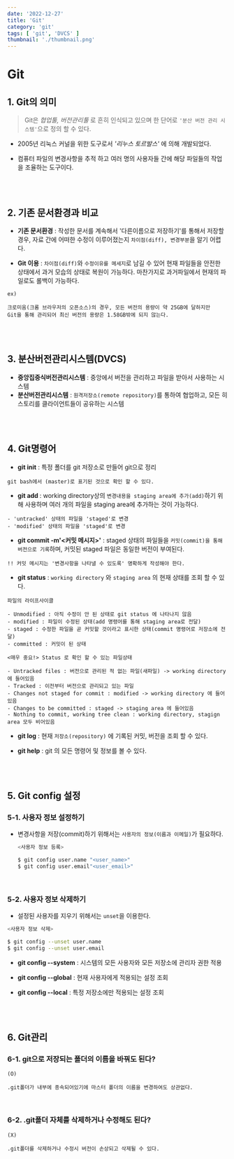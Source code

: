 ```yaml
---
date: '2022-12-27'
title: 'Git'
category: 'git'
tags: [ 'git', 'DVCS' ]
thumbnail: './thumbnail.png'
---
```


# Git

## 1. Git의 의미

> Git은 _협업툴, 버전관리툴_ 로 흔히 인식되고 있으며 한 단어로 `'분산 버전 관리 시스템'`으로 정의 할 수 있다.

- 2005년 리눅스 커널을 위한 도구로서 _'리누스 토르발스'_ 에 의해 개발되었다.

- 컴퓨터 파일의 변경사항을 추적 하고 여러 명의 사용자들 간에 해당 파일들의 작업을 조율하는 도구이다.

<br>
<br>

## 2. 기존 문서환경과 비교

- **기존 문서환경** : 작성한 문서를 계속해서 '다른이름으로 저장하기'를 통해서 저장할 경우, 자료 간에 어떠한 수정이 이루어졌는지 `차이점(diff), 변경부분`을 알기 어렵다.

- **Git 이용** : `차이점(diff)`와 `수정이유를 메세지`로 남길 수 있어 현재 파일들을 안전한 상태에서 과거 모습의 상태로 복원이 가능하다. 마찬가지로 과거파일에서 현재의 파일로도 롤백이 가능하다.

```
ex)

크로미움(크롬 브라우저의 오픈소스)의 경우, 모든 버전의 용량이 약 25GB에 달하지만
Git을 통해 관리되어 최신 버전의 용량은 1.58GB밖에 되지 않는다.
```

<br>
<br>

## 3. 분산버전관리시스템(DVCS)

- **중앙집중식버전관리시스템** : 중앙에서 버전을 관리하고 파일을 받아서 사용하는 시스템
- **분산버전관리시스템** : `원격저장소(remote repository)`를 통하여 협업하고, 모든 히스토리를 클라이언트들이 공유하는 시스템

<br>
<br>

## 4. Git명령어

- **git init** : 특정 폴더를 git 저장소로 만들어 git으로 정리

```
git bash에서 (master)로 표기된 것으로 확인 할 수 있다.
```

- **git add <file>** : working directory상의 `변경내용을 staging area에 추가(add)`하기 위해 사용하며 여러 개의 파일을 staging area에 추가하는 것이 가능하다.

```
- 'untracked' 상태의 파일을 'staged'로 변경
- 'modified' 상태의 파일을 'staged'로 변경
```

- **git commit -m'<커밋 메시지>'** : staged 상태의 파일들을 `커밋(commit)을 통해 버전으로 기록`하며, 커밋된 staged 파일은 동일한 버전이 부여된다.

```
!! 커밋 메시지는 '변경사항을 나타낼 수 있도록' 명확하게 작성해야 한다.
```

- **git status** : `working directory` 와 `staging area` 의 현재 상태를 조회 할 수 있다.

```
파일의 라이프사이클

- Unmodified : 아직 수정이 안 된 상태로 git status 에 나타나지 않음
- modified : 파일이 수정된 상태(add 명령어를 통해 staging area로 전달)
- staged : 수정한 파일을 곧 커밋할 것이라고 표시한 상태(commit 명령어로 저장소에 전달)
- committed : 커밋이 된 상태

<매우 중요!> Status 로 확인 할 수 있는 파일상태

- Untracked files : 버전으로 관리된 적 없는 파일(새파일) -> working directory 에 들어있음
- Tracked : 이전부터 버전으로 관리되고 있는 파일
- Changes not staged for commit : modified -> working directory 에 들어있음
- Changes to be committed : staged -> staging area 에 들어있음
- Nothing to commit, working tree clean : working directory, stagign area 모두 비어있음
```

- **git log** : 현재 `저장소(repository)` 에 기록된 커밋, 버전을 조회 할 수 있다.

- **git help** : git 의 모든 명령어 및 정보를 볼 수 있다.

<br>
<br>

## 5. Git config 설정

### 5-1. 사용자 정보 설정하기

- 변경사항을 저장(commit)하기 위해서는 `사용자의 정보(이름과 이메일)`가 필요하다.

  ```bash
  <사용자 정보 등록>

  $ git config user.name "<user_name>"
  $ git config user.email"<user_email>"
  ```

<br>

### 5-2. 사용자 정보 삭제하기

- 설정된 사용자를 지우기 위해서는 `unset`을 이용한다.

```bash
<사용자 정보 삭제>

$ git config --unset user.name
$ git config --unset user.email
```

- **git config --system** : 시스템의 모든 사용자와 모든 저장소에 관리자 권한 적용

- **git config --global** : 현재 사용자에게 적용되는 설정 조회

- **git config --local** : 특정 저장소에만 적용되는 설정 조회

<br>
<br>

## 6. Git관리

### 6-1. git으로 저장되는 폴더의 이름을 바꿔도 된다?

```
(O)

.git폴더가 내부에 종속되어있기에 마스터 폴더의 이름을 변경하여도 상관없다.
```

<br>

### 6-2. .git폴더 자체를 삭제하거나 수정해도 된다?

```
(X)

.git폴더를 삭제하거나 수정시 버전이 손상되고 삭제될 수 있다.
```

[//]: # (---)

[//]: # (## Source)

[//]: # ()

[//]: # (- SEO 기본 가이드)

[//]: # ()

[//]: # (  [<https://support.google.com/webmasters/answer/7451184?hl=ko&ref_topic=9460495>]&#40;<https://support.google.com/webmasters/answer/7451184?hl=ko&ref_topic=9460495>&#41;)